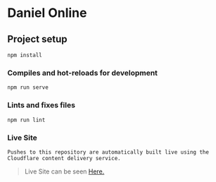 # Daniel Online

## Project setup
```
npm install
```

### Compiles and hot-reloads for development
```
npm run serve
```

### Lints and fixes files
```
npm run lint
```

### Live Site
```
Pushes to this repository are automatically built live using the Cloudflare content delivery service.
```
>  Live Site can be seen [Here.](https://danielonline.pages.dev/)


